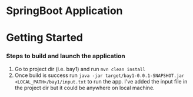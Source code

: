 # SpringBoot Application
# Getting Started 

### Steps to build and launch the application
1. Go to project dir (i.e. bay1) and run `mvn clean install`
2. Once  build is success run `java -jar target/bay1-0.0.1-SNAPSHOT.jar <LOCAL_PATH>/bay1/input.txt` to run the app.
   I've added the input file in the project dir but it could be anywhere on local machine.	

